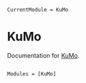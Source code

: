 ```@meta
CurrentModule = KuMo
```

# KuMo

Documentation for [KuMo](https://github.com/Azzaare/KuMo.jl).

```@index
```

```@autodocs
Modules = [KuMo]
```
